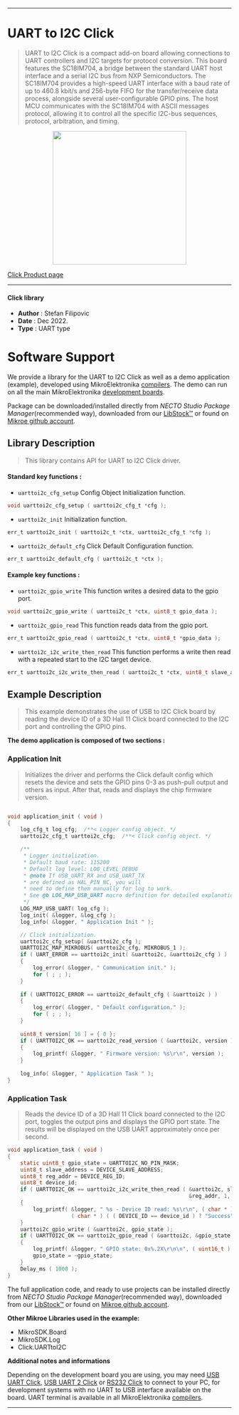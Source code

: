 
---
# UART to I2C Click

> UART to I2C Click is a compact add-on board allowing connections to UART controllers and I2C targets for protocol conversion. This board features the SC18IM704, a bridge between the standard UART host interface and a serial I2C bus from NXP Semiconductors. The SC18IM704 provides a high-speed UART interface with a baud rate of up to 460.8 kbit/s and 256-byte FIFO for the transfer/receive data process, alongside several user-configurable GPIO pins. The host MCU communicates with the SC18IM704 with ASCII messages protocol, allowing it to control all the specific I2C-bus sequences, protocol, arbitration, and timing.

<p align="center">
  <img src="https://download.mikroe.com/images/click_for_ide/uarttoi2c_click.png" height=300px>
</p>

[Click Product page](https://www.mikroe.com/uart-to-i2c-click)

---


#### Click library

- **Author**        : Stefan Filipovic
- **Date**          : Dec 2022.
- **Type**          : UART type


# Software Support

We provide a library for the UART to I2C Click
as well as a demo application (example), developed using MikroElektronika
[compilers](https://www.mikroe.com/necto-studio).
The demo can run on all the main MikroElektronika [development boards](https://www.mikroe.com/development-boards).

Package can be downloaded/installed directly from *NECTO Studio Package Manager*(recommended way), downloaded from our [LibStock&trade;](https://libstock.mikroe.com) or found on [Mikroe github account](https://github.com/MikroElektronika/mikrosdk_click_v2/tree/master/clicks).

## Library Description

> This library contains API for UART to I2C Click driver.

#### Standard key functions :

- `uarttoi2c_cfg_setup` Config Object Initialization function.
```c
void uarttoi2c_cfg_setup ( uarttoi2c_cfg_t *cfg );
```

- `uarttoi2c_init` Initialization function.
```c
err_t uarttoi2c_init ( uarttoi2c_t *ctx, uarttoi2c_cfg_t *cfg );
```

- `uarttoi2c_default_cfg` Click Default Configuration function.
```c
err_t uarttoi2c_default_cfg ( uarttoi2c_t *ctx );
```

#### Example key functions :

- `uarttoi2c_gpio_write` This function writes a desired data to the gpio port.
```c
void uarttoi2c_gpio_write ( uarttoi2c_t *ctx, uint8_t gpio_data );
```

- `uarttoi2c_gpio_read` This function reads data from the gpio port.
```c
err_t uarttoi2c_gpio_read ( uarttoi2c_t *ctx, uint8_t *gpio_data );
```

- `uarttoi2c_i2c_write_then_read` This function performs a write then read with a repeated start to the I2C target device.
```c
err_t uarttoi2c_i2c_write_then_read ( uarttoi2c_t *ctx, uint8_t slave_addr, uint8_t *data_in, uint8_t in_len, uint8_t *data_out, uint8_t out_len );
```

## Example Description

> This example demonstrates the use of USB to I2C Click board by reading the device ID of a 3D Hall 11 Click board connected to the I2C port and controlling the GPIO pins.

**The demo application is composed of two sections :**

### Application Init

> Initializes the driver and performs the Click default config which resets the device and sets the GPIO pins 0-3 as push-pull output and others as input.
After that, reads and displays the chip firmware version.

```c

void application_init ( void )
{
    log_cfg_t log_cfg;  /**< Logger config object. */
    uarttoi2c_cfg_t uarttoi2c_cfg;  /**< Click config object. */

    /** 
     * Logger initialization.
     * Default baud rate: 115200
     * Default log level: LOG_LEVEL_DEBUG
     * @note If USB_UART_RX and USB_UART_TX 
     * are defined as HAL_PIN_NC, you will 
     * need to define them manually for log to work. 
     * See @b LOG_MAP_USB_UART macro definition for detailed explanation.
     */
    LOG_MAP_USB_UART( log_cfg );
    log_init( &logger, &log_cfg );
    log_info( &logger, " Application Init " );

    // Click initialization.
    uarttoi2c_cfg_setup( &uarttoi2c_cfg );
    UARTTOI2C_MAP_MIKROBUS( uarttoi2c_cfg, MIKROBUS_1 );
    if ( UART_ERROR == uarttoi2c_init( &uarttoi2c, &uarttoi2c_cfg ) ) 
    {
        log_error( &logger, " Communication init." );
        for ( ; ; );
    }
    
    if ( UARTTOI2C_ERROR == uarttoi2c_default_cfg ( &uarttoi2c ) )
    {
        log_error( &logger, " Default configuration." );
        for ( ; ; );
    }
    
    uint8_t version[ 16 ] = { 0 };
    if ( UARTTOI2C_OK == uarttoi2c_read_version ( &uarttoi2c, version ) )
    {
        log_printf( &logger, " Firmware version: %s\r\n", version );
    }
    
    log_info( &logger, " Application Task " );
}

```

### Application Task

> Reads the device ID of a 3D Hall 11 Click board connected to the I2C port, toggles the output pins and displays the GPIO port state.
The results will be displayed on the USB UART approximately once per second.

```c
void application_task ( void )
{
    static uint8_t gpio_state = UARTTOI2C_NO_PIN_MASK;
    uint8_t slave_address = DEVICE_SLAVE_ADDRESS;
    uint8_t reg_addr = DEVICE_REG_ID;
    uint8_t device_id;
    if ( UARTTOI2C_OK == uarttoi2c_i2c_write_then_read ( &uarttoi2c, slave_address, 
                                                         &reg_addr, 1, &device_id, 1 ) )
    {
        log_printf( &logger, " %s - Device ID read: %s\r\n", ( char * ) DEVICE_NAME,
                    ( char * ) ( ( DEVICE_ID == device_id ) ? "Success" : "Fail" ) );
    }
    uarttoi2c_gpio_write ( &uarttoi2c, gpio_state );
    if ( UARTTOI2C_OK == uarttoi2c_gpio_read ( &uarttoi2c, &gpio_state ) )
    {
        log_printf( &logger, " GPIO state: 0x%.2X\r\n\n", ( uint16_t ) gpio_state );
        gpio_state = ~gpio_state;
    }
    Delay_ms ( 1000 );
}
```

The full application code, and ready to use projects can be installed directly from *NECTO Studio Package Manager*(recommended way), downloaded from our [LibStock&trade;](https://libstock.mikroe.com) or found on [Mikroe github account](https://github.com/MikroElektronika/mikrosdk_click_v2/tree/master/clicks).

**Other Mikroe Libraries used in the example:**

- MikroSDK.Board
- MikroSDK.Log
- Click.UARTtoI2C

**Additional notes and informations**

Depending on the development board you are using, you may need
[USB UART Click](https://www.mikroe.com/usb-uart-click),
[USB UART 2 Click](https://www.mikroe.com/usb-uart-2-click) or
[RS232 Click](https://www.mikroe.com/rs232-click) to connect to your PC, for
development systems with no UART to USB interface available on the board. UART
terminal is available in all MikroElektronika
[compilers](https://shop.mikroe.com/compilers).

---
